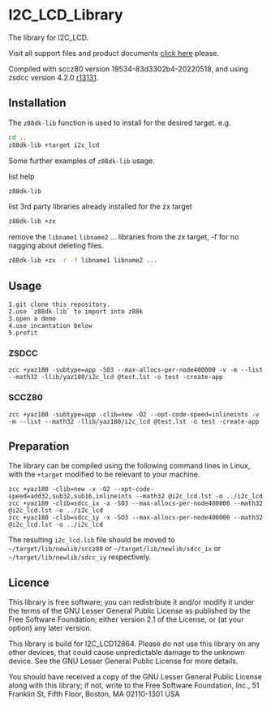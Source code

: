 # I2C_LCD_Library
The library for I2C_LCD.

Visit all support files and product documents [click here](https://github.com/SparkingStudio/I2C_LCD) please.

Compiled with sccz80 version 19534-83d3302b4-20220518, and using zsdcc version 4.2.0 [r13131](https://sourceforge.net/p/sdcc/code/13131/log/?path=/trunk/sdcc).

## Installation

The `z88dk-lib` function is used to install for the desired target. e.g.

```bash
cd ..
z88dk-lib +target i2c_lcd
```

Some further examples of `z88dk-lib` usage.

list help
```bash
z88dk-lib
```

list 3rd party libraries already installed for the zx target
```bash
z88dk-lib +zx
```
remove the `libname1` `libname2` ... libraries from the zx target, -f for no nagging about deleting files.
```bash
z88dk-lib +zx -r -f libname1 libname2 ...
```

## Usage
    1.git clone this repository.
    2.use `z88dk-lib` to import into z88k
	3.open a demo
	4.use incantation below
	5.profit

### ZSDCC
`zcc +yaz180 -subtype=app -SO3 --max-allocs-per-node400000 -v -m --list --math32 -llib/yaz180/i2c_lcd @test.lst -o test -create-app`

### SCCZ80
`zcc +yaz180 -subtype=app -clib=new -O2 --opt-code-speed=inlineints -v -m --list --math32 -llib/yaz180/i2c_lcd @test.lst -o test -create-app`

## Preparation

The library can be compiled using the following command lines in Linux, with the `+target` modified to be relevant to your machine.

```
zcc +yaz180 -clib=new -x -O2 --opt-code-speed=add32,sub32,sub16,inlineints --math32 @i2c_lcd.lst -o ../i2c_lcd
zcc +yaz180 -clib=sdcc_ix -x -SO3 --max-allocs-per-node400000 --math32 @i2c_lcd.lst -o ../i2c_lcd
zcc +yaz180 -clib=sdcc_iy -x -SO3 --max-allocs-per-node400000 --math32 @i2c_lcd.lst -o ../i2c_lcd
```

The resulting `i2c_lcd.lib` file should be moved to `~/target/lib/newlib/sccz80` or `~/target/lib/newlib/sdcc_ix` or `~/target/lib/newlib/sdcc_iy` respectively.

## Licence

This library is free software; you can redistribute it and/or modify it under the terms of the GNU Lesser General Public License as published by the Free Software Foundation; either version 2.1 of the License, or (at your option) any later version.

This library is build for I2C_LCD12864. Please do not use this library on any other devices, that could cause unpredictable damage to the unknown device. See the GNU Lesser General Public License for more details.

You should have received a copy of the GNU Lesser General Public License along with this library; if not, write to the Free Software Foundation, Inc., 51 Franklin St, Fifth Floor, Boston, MA  02110-1301  USA
